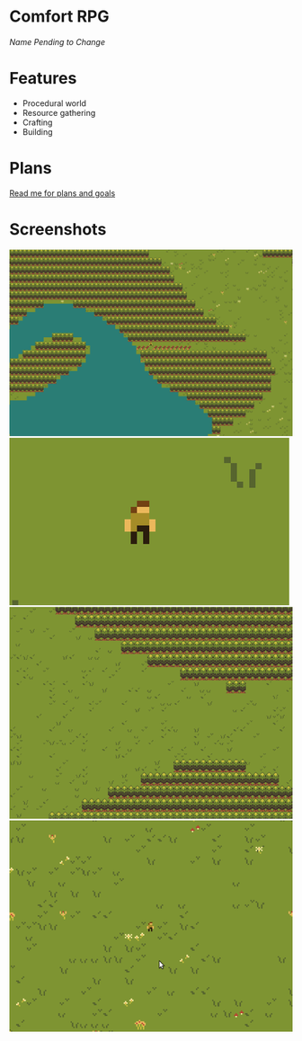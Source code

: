 # Comfort RPG
###### Name Pending to Change

# Features
- Procedural world
- Resource gathering
- Crafting
- Building

# Plans
[Read me for plans and goals](docs/planning.md)

# Screenshots
![World with an Island](screenshots/island_trees.png)
![World Generation](screenshots/comfort_rpg_worldgen2.gif)
![In game forest](screenshots/forest1.png)
![In game flowers with player](screenshots/flowers1.png)
